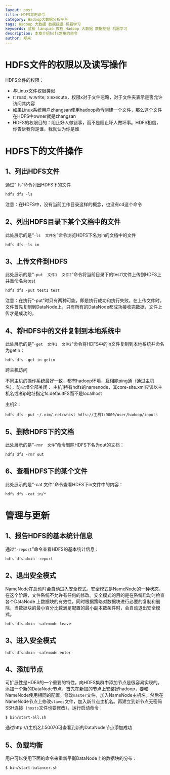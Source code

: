 ```yaml
---
layout: post
title: HDFS常用命令
category: Hadoop大数据分析平台
tags: Hadoop 大数据 数据挖掘 机器学习
keywords: 蓝桥 lanqiao 教程 Hadoop 大数据 数据挖掘 机器学习
description: 本章介绍hdfs常用的命令
author: 郑未
---
```


# HDFS文件的权限以及读写操作

HDFS文件的权限：
- 与Linux文件权限类似
- r: read; w:write; x:execute，权限x对于文件忽略，对于文件夹表示是否允许访问其内容
- 如果Linux系统用户zhangsan使用hadoop命令创建一个文件，那么这个文件在HDFS中owner就是zhangsan
- HDFS的权限目的：阻止好人做错事，而不是阻止坏人做坏事。HDFS相信，你告诉我你是谁，我就认为你是谁

# HDFS下的文件操作

## 1、列出HDFS文件

通过“-ls”命令列出HDFS下的文件

    hdfs dfs -ls

注意：在HDFS中，没有当前工作目录这样的概念，也没有cd这个命令

## 2、列出HDFS目录下某个文档中的文件

此处展示的是“`-ls  文件名`”命令浏览HDFS下名为in的文档中的文件

    hdfs dfs -ls in

## 3、上传文件到HDFS

此处展示的是“`-put  文件1  文件2`”命令将当前目录下的test1文件上传到HDFS上并重命名为test

    hdfs dfs -put test1 test

注意：在执行“-put”时只有两种可能，即是执行成功和执行失败。在上传文件时，文件首先复制到DataNode上，只有所有的DataNode都成功接收完数据，文件上传才是成功的。

## 4、将HDFS中的文件复制到本地系统中

此处展示的是“`-get  文件1  文件2`”命令将HDFS中的in文件复制到本地系统并命名为getin：

    hdfs dfs -get in getin

跨主机访问

不同主机的操作系统最好一致，都有hadoop环境，互相能ping通（通过主机名），防火墙全部关闭：
主机1持有hdfs的namenode，其core-site.xml应该以主机名或者ip地址指定fs.defaultFS而不是localhost

主机2：

    hdfs dfs -put ~/.vim/.netrwhist hdfs://主机1:9000/user/hadoop/inputs


## 5、删除HDFS下的文档

此处展示的是“`-rmr  文件`”命令删除HDFS下名为out的文档：

    hdfs dfs -rmr out

## 6、查看HDFS下的某个文件

此处展示的是“-cat  文件”命令查看HDFS下in文件中的内容：

    hdfs dfs -cat in/*

# 管理与更新

## 1、报告HDFS的基本统计信息

通过“`-report`”命令查看HDFS的基本统计信息：

    hdfs dfsadmin -report

## 2、退出安全模式

NameNode在启动时会自动进入安全模式。安全模式是NameNode的一种状态，在这个阶段，文件系统不允许有任何的修改。安全模式的目的是在系统启动时检查各个DataNode
上数据块的有效性，同时根据策略对数据块进行必要的复制和删除，当数据块的最小百分比数满足配置的最小副本数条件时，会自动退出安全模式。

    hdfs dfsadmin -safemode leave

## 3、进入安全模式

    hdfs dfsadmin -safemode enter

## 4、添加节点

可扩展性是HDFS的一个重要的特性，向HDFS集群中添加节点是很容易实现的。添加一个新的DataNode节点，首先在新加的节点上安装好hadoop，要和NameNode使用相同的配置，修改`master`文件，加入NameNode主机名。然后在NameNode节点上修改`slaves`文件，加入新节点主机名。再建立到新节点无密码SSH连接（`hosts`文件也要修改），运行启动命令：

    $ bin/start-all.sh

通过http://(主机名):50070可查看到新的DataNode节点添加成功

## 5、负载均衡

用户可以使用下面的命令来重新平衡DataNode上的数据块的分布：

    $ bin/start-balancer.sh